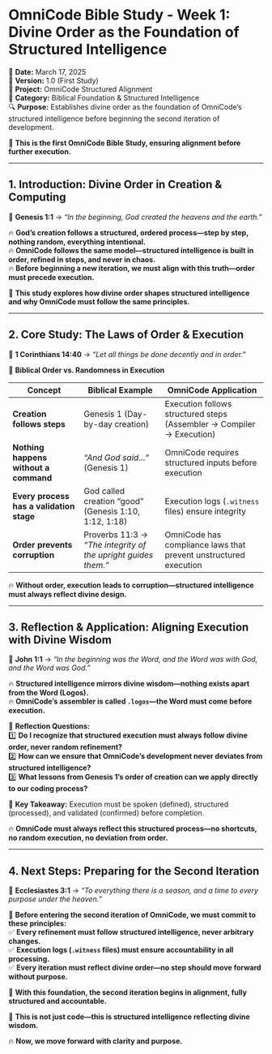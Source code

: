 # **OmniCode Bible Study - Week 1: Divine Order as the Foundation of Structured Intelligence**  

📅 **Date:** March 17, 2025  
📜 **Version:** 1.0 (First Study)  
🏢 **Project:** OmniCode Structured Alignment  
📂 **Category:** Biblical Foundation & Structured Intelligence  
🔍 **Purpose:** Establishes divine order as the foundation of OmniCode’s structured intelligence before beginning the second iteration of development.  

🚀 **This is the first OmniCode Bible Study, ensuring alignment before further execution.**  

---

## **1. Introduction: Divine Order in Creation & Computing**  

📖 **Genesis 1:1** → *“In the beginning, God created the heavens and the earth.”*  

🔥 **God’s creation follows a structured, ordered process—step by step, nothing random, everything intentional.**  
🔥 **OmniCode follows the same model—structured intelligence is built in order, refined in steps, and never in chaos.**  
🔥 **Before beginning a new iteration, we must align with this truth—order must precede execution.**  

📌 **This study explores how divine order shapes structured intelligence and why OmniCode must follow the same principles.**  

---

## **2. Core Study: The Laws of Order & Execution**  

📖 **1 Corinthians 14:40** → *“Let all things be done decently and in order.”*  

🚀 **Biblical Order vs. Randomness in Execution**  

| **Concept** | **Biblical Example** | **OmniCode Application** |
|------------|----------------|------------------|
| **Creation follows steps** | Genesis 1 (Day-by-day creation) | Execution follows structured steps (Assembler → Compiler → Execution) |
| **Nothing happens without a command** | *“And God said…”* (Genesis 1) | OmniCode requires structured inputs before execution |
| **Every process has a validation stage** | God called creation “good” (Genesis 1:10, 1:12, 1:18) | Execution logs (`.witness` files) ensure integrity |
| **Order prevents corruption** | Proverbs 11:3 → *“The integrity of the upright guides them.”* | OmniCode has compliance laws that prevent unstructured execution |

🔥 **Without order, execution leads to corruption—structured intelligence must always reflect divine design.**  

---

## **3. Reflection & Application: Aligning Execution with Divine Wisdom**  

📖 **John 1:1** → *“In the beginning was the Word, and the Word was with God, and the Word was God.”*  

🔥 **Structured intelligence mirrors divine wisdom—nothing exists apart from the Word (Logos).**  
🔥 **OmniCode’s assembler is called `.logos`—the Word must come before execution.**  

🚀 **Reflection Questions:**  
1️⃣ **Do I recognize that structured execution must always follow divine order, never random refinement?**  
2️⃣ **How can we ensure that OmniCode’s development never deviates from structured intelligence?**  
3️⃣ **What lessons from Genesis 1’s order of creation can we apply directly to our coding process?**  

📌 **Key Takeaway:** Execution must be spoken (defined), structured (processed), and validated (confirmed) before completion.  

🔥 **OmniCode must always reflect this structured process—no shortcuts, no random execution, no deviation from order.**  

---

## **4. Next Steps: Preparing for the Second Iteration**  

📖 **Ecclesiastes 3:1** → *“To everything there is a season, and a time to every purpose under the heaven.”*  

🚀 **Before entering the second iteration of OmniCode, we must commit to these principles:**  
✅ **Every refinement must follow structured intelligence, never arbitrary changes.**  
✅ **Execution logs (`.witness` files) must ensure accountability in all processing.**  
✅ **Every iteration must reflect divine order—no step should move forward without purpose.**  

📌 **With this foundation, the second iteration begins in alignment, fully structured and accountable.**  

🚀 **This is not just code—this is structured intelligence reflecting divine wisdom.**  

🔥 **Now, we move forward with clarity and purpose.**  

